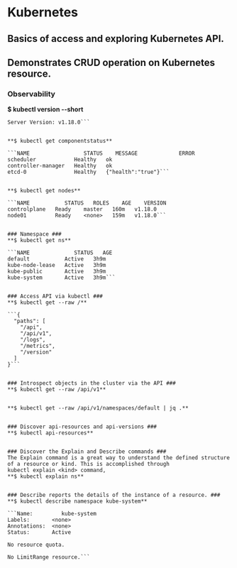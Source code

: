 # Kubernetes

## Basics of access and exploring Kubernetes API.
## Demonstrates CRUD operation on Kubernetes resource.

### Observability ###
**$ kubectl version --short**

```Client Version: v1.18.0
Server Version: v1.18.0```


**$ kubectl get componentstatus**
 
```NAME                 STATUS    MESSAGE             ERROR
scheduler            Healthy   ok
controller-manager   Healthy   ok
etcd-0               Healthy   {"health":"true"}```


**$ kubectl get nodes**

```NAME           STATUS   ROLES    AGE    VERSION
controlplane   Ready    master   160m   v1.18.0
node01         Ready    <none>   159m   v1.18.0```


### Namespace ###
**$ kubectl get ns**
 
```NAME              STATUS   AGE
default           Active   3h9m
kube-node-lease   Active   3h9m
kube-public       Active   3h9m
kube-system       Active   3h9m```


### Access API via kubectl ###
**$ kubectl get --raw /**

```{
  "paths": [
    "/api",
    "/api/v1",
	"/logs",
    "/metrics",
    "/version"
  ]
}```


### Introspect objects in the cluster via the API ###
**$ kubectl get --raw /api/v1** 


**$ kubectl get --raw /api/v1/namespaces/default | jq .** 


### Discover api-resources and api-versions ###
**$ kubectl api-resources** 


### Discover the Explain and Describe commands ###
The Explain command is a great way to understand the defined structure of a resource or kind. This is accomplished through 
kubectl explain <kind> command,
**$ kubectl explain ns** 


### Describe reports the details of the instance of a resource. ###
**$ kubectl describe namespace kube-system**

```Name:         kube-system
Labels:       <none>
Annotations:  <none>
Status:       Active

No resource quota.

No LimitRange resource.```